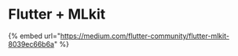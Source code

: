 # Flutter + MLkit

{% embed url="https://medium.com/flutter-community/flutter-mlkit-8039ec66b6a" %}



